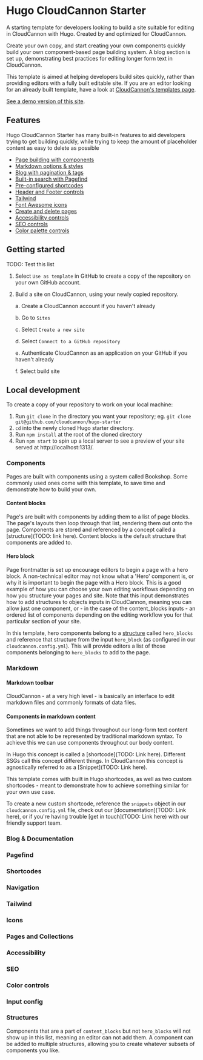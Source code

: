 # Hugo CloudCannon Starter

A starting template for developers looking to build a site suitable for editing in CloudCannon with Hugo. Created by and optimized for CloudCannon.

Create your own copy, and start creating your own components quickly build your own component-based page building system. A blog section is set up, demonstrating best practices for editing longer form text in CloudCannon.

This template is aimed at helping developers build sites quickly, rather than providing editors with a fully built editable site. If you are an editor looking for an already built template, have a look at [CloudCannon's templates page](https://cloudcannon.com/templates/).

[See a demo version of this site](https://tiny-jackal.cloudvent.net/).

## Features

Hugo CloudCannon Starter has many built-in features to aid developers trying to get building quickly, while trying to keep the amount of placeholder content as easy to delete as possible

- [Page building with components](#components)
- [Markdown options & styles](#markdown)
- [Blog with pagination & tags](#blog)
- [Built-in search with Pagefind](#pagefind)
- [Pre-configured shortcodes](#shortcodes)
- [Header and Footer controls](#navigation)
- [Tailwind](#tailwind)
- [Font Awesome icons](#icons)
- [Create and delete pages](#pages-and-collections)
- [Accessibility controls](#accessibility)
- [SEO controls](#seo)
- [Color palette controls](#color-controls)

## Getting started 
TODO: Test this list

1. Select `Use as template` in GitHub to create a copy of the repository on your own GitHub account.
2. Build a site on CloudCannon, using your newly copied repository.

    a. Create a CloudCannon account if you haven't already
    
    b. Go to `Sites`

    c. Select `Create a new site`

    d. Select `Connect to a GitHub repository`

    e. Authenticate CloudCannon as an application on your GitHub if you haven't already

    f. Select build site

## Local development

To create a copy of your repository to work on your local machine:

1. Run `git clone` in the directory you want your repository; eg. `git clone git@github.com/cloudcannon/hugo-starter`
2. `cd` into the newly cloned Hugo starter directory. 
3. Run `npm install` at the root of the cloned directory
4. Run `npm start` to spin up a local server to see a preview of your site served at http://localhost:1313/.

### Components
Pages are built with components using a system called Bookshop. Some commonly used ones come with this template, to save time and demonstrate how to build your own.

#### Content blocks
Page's are built with components by adding them to a list of page blocks. The page's layouts then loop through that list, rendering them out onto the page. Components are stored and referenced by a concept called a [structure](TODO: link here). Content blocks is the default structure that components are added to.

#### Hero block
Page frontmatter is set up encourage editors to begin a page with a hero block. A non-technical editor may not know what a 'Hero' component is, or why it is important to begin the page with a Hero block. This is a good example of how you can choose your own editing workflows depending on how you structure your pages and site. Note that this input demonstrates how to add structures to objects inputs in CloudCannon, meaning you can allow just one component, or - in the case of the content_blocks inputs - an ordered list of components depending on the editing workflow you for that particular section of your site.

In this template, hero components belong to a [structure]() called `hero_blocks` and reference that structure from the input `hero_block` (as configured in our `cloudcannon.config.yml`). This will provide editors a list of those components belonging to `hero_blocks` to add to the page. 

### Markdown

#### Markdown toolbar
CloudCannon - at a very high level - is basically an interface to edit markdown files and commonly formats of data files.

#### Components in markdown content
Sometimes we want to add things throughout our long-form text content that are not able to be represented by traditional markdown syntax. To achieve this we can use components throughout our body content. 

In Hugo this concept is called a [shortcode](TODO: Link here). Different SSGs call this concept different things. In CloudCannon this concept is agnostically referred to as a [Snippet](TODO: Link here). 

This template comes with built in Hugo shortcodes, as well as two custom shortcodes - meant to demonstrate how to achieve something similar for your own use case.

To create a new custom shortcode, reference the `snippets` object in our `cloudcannon.config.yml` file, check out our [documentation](TODO: Link here), or if you're having trouble [get in touch](TODO: Link here) with our friendly support team.

### Blog & Documentation

### Pagefind

### Shortcodes

### Navigation

### Tailwind

### Icons

### Pages and Collections

### Accessibility

### SEO

### Color controls

### Input config

### Structures
Components that are a part of  `content_blocks` but not `hero_blocks` will not show up in this list, meaning an editor can not add them. A component can be added to multiple structures, allowing you to create whatever subsets of components you like.